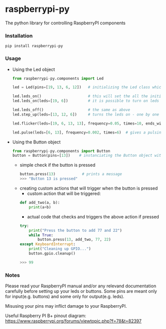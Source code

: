 # raspberrypi-py
The python library for controlling RaspberryPI components

### Installation
```
pip install raspberrypi-py
```

### Usage

* Using the Led object
  ```python
  from raspberrypi-py.components import Led
  
  led = Led(pins=[19, 13, 6, 12])   # initializing the Led class which will set up the gpio pins
  
  led.leds_on()                     # this will set the all the initialized leds on
  led.leds_on(leds=[19, 6])         # it is possible to turn on leds separately
  
  led.leds_off()                    # the same as above
  led.step_up(leds=[13, 12, 6])     # turns the leds on - one by one - in the specified order
  
  led.flicker(leds=[19, 6, 13, 13], frequency=0.05, times=10, ends_with='off') # flickers the leds (turns them on and off)
  
  led.pulse(leds=[6, 13], frequency=0.002, times=6)  # gives a pulsing feeling to the led using the wiringpi2 library
  ```

* Using the Button object
  ```python
  from raspberrypi-py.components import Button
  button = Button(pins=[13])    # instanciating the Button object with the pins that support output
  ```
  - simple check if the button is pressed
    ```python
    button.press(13)            # prints a message
    >>> "Button 13 is pressed"
    ```
  - creating custom actions that will trigger when the button is pressed
    + custom action that will be triggered:
    ```python
    def add_two(a, b):
        print(a+b)
    ```
    + actual code that checks and triggers the above action if pressed
    ```python
    try:
        print("Press the button to add 77 and 22")
        while True:
            button.press(13, add_two, 77, 22)
    except KeyboardInterrupt:
        print("Cleaning up GPIO...")
        button.gpio.cleanup()
    
    >>> 99
    ```

### Notes
Please read your RaspberryPI manual and/or any relevand documentation carefully before setting up your leds or buttons. Some pins are meant only for input(e.g. buttons) and some only for output(e.g. leds). 

Misusing your pins may inflict damage to your RaspberryPI.
 
Useful Raspberry PI B+ pinout diagram: https://www.raspberrypi.org/forums/viewtopic.php?f=78&t=82397
